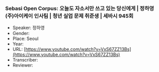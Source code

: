 ### Sebasi Open Corpus: 오늘도 자소서만 쓰고 있는 당신에게 | 정하영 (주)아이케이 인사팀 | 청년 실업 문제 취준생  | 세바시 945회

- Speaker: 정하영
- Gender: 
- Place: Seoul
- Year: 
- URL: [https://www.youtube.com/watch?v=VxS67ZZ13Bs](https://www.youtube.com/watch?v=VxS67ZZ13Bs)
- Transcriber: 
- Reviewer: 



